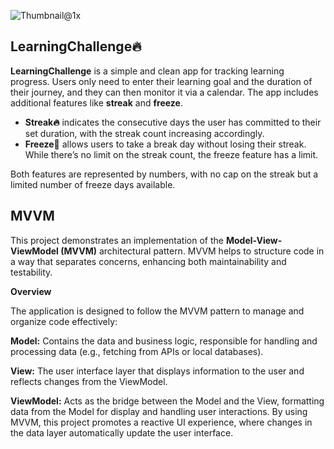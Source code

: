 
![Thumbnail@1x](https://github.com/user-attachments/assets/af4dd628-7875-4972-a563-4eb1ae183e4b)

****LearningChallenge🔥****
--------------------------------------------------------------------------------------------------------------------------------------------------------------------------------------------


**LearningChallenge** is a simple and clean app for tracking learning progress. Users only need to enter their learning goal and the duration of their journey, and they can then monitor it via a calendar. The app includes additional features like **streak** and **freeze**. 

- **Streak🔥** indicates the consecutive days the user has committed to their set duration, with the streak count increasing accordingly. 
- **Freeze🧊** allows users to take a break day without losing their streak. While there’s no limit on the streak count, the freeze feature has a limit.

Both features are represented by numbers, with no cap on the streak but a limited number of freeze days available.

****MVVM****
--------------------------------------------------------------------------------------------------------------------------------------------------------------------------------------------
This project demonstrates an implementation of the **Model-View-ViewModel (MVVM)** architectural pattern. MVVM helps to structure code in a way that separates concerns, enhancing both maintainability and testability.

**Overview**

The application is designed to follow the MVVM pattern to manage and organize code effectively:

**Model:** Contains the data and business logic, responsible for handling and processing data (e.g., fetching from APIs or local databases).

**View:** The user interface layer that displays information to the user and reflects changes from the ViewModel.

**ViewModel:** Acts as the bridge between the Model and the View, formatting data from the Model for display and handling user interactions.
By using MVVM, this project promotes a reactive UI experience, where changes in the data layer automatically update the user interface.







